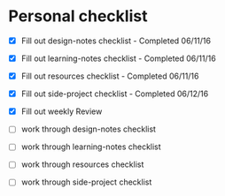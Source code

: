 # Personal checklist

- [x] Fill out design-notes checklist - Completed 06/11/16
- [x] Fill out learning-notes checklist - Completed 06/11/16
- [x] Fill out resources checklist - Completed 06/11/16
- [x] Fill out side-project checklist - Completed 06/12/16



- [x] Fill out weekly Review
- [ ] work through design-notes checklist
- [ ] work through learning-notes checklist
- [ ] work through resources checklist
- [ ] work through side-project checklist
